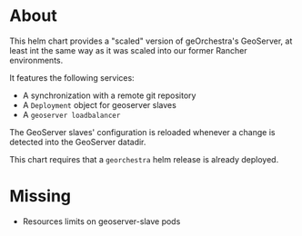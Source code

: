 # About

This helm chart provides a "scaled" version of geOrchestra's GeoServer, at least
int the same way as it was scaled into our former Rancher environments.

It features the following services:

* A synchronization with a remote git repository
* A `Deployment` object for geoserver slaves
* A `geoserver loadbalancer`

The GeoServer slaves' configuration is reloaded whenever a change is detected
into the GeoServer datadir.

This chart requires that a `georchestra` helm release is already deployed.

# Missing

* Resources limits on geoserver-slave pods
